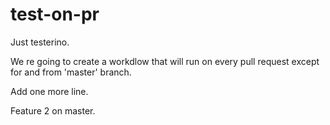# test-on-pr
Just testerino.

We re going to create a workdlow that will run on every pull request except for and from 'master' branch.

Add one more line.

Feature 2 on master.
